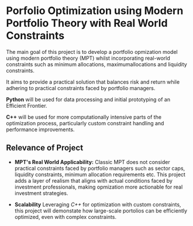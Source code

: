 # Porfolio Optimization using Modern Portfolio Theory with Real World Constraints

The main goal of this project is to develop a portfolio opmization model using modern portfolio theory (MPT) whilst incorporating real-world constraints such as minimum allocations, maximumallocations and liquidity constraints. 

It aims to provide a practical solution that balances risk and return while adhering to practical constraints faced by portfolio managers. 

**Python** will be used for data processing and initial prototyping of an Efficient Frontier. 

**C++** will be used for more computationally intensive parts of the optimization process, particularly custom constraint handling and performance improvements. 

## Relevance of Project
- **MPT's Real World Applicability:** Classic MPT does not consider practical constraints faced by portfolio managers such as sector caps, liquidity constraints, minimum allocation requirements etc. This project adds a layer of realism that aligns with actual conditions faced by investment professionals, making opmization more actionable for real investment strategies.
  
- **Scalability** Leveraging *C++* for optimization with custom constraints, this project will demonstate how large-scale portolios can be efficiently optimized, even with complex constraints.  
